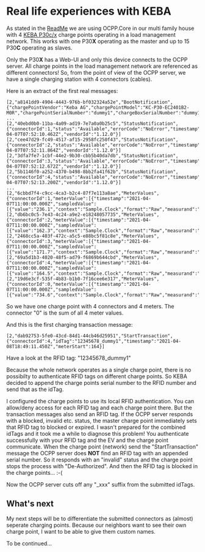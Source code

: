 # Real life experiences with KEBA

As stated in the [ReadMe](README.md) we are using OCPP.Core in our multi family house with 4 [KEBA P30c/x](https://www.keba.com/de/emobility/products/c-series/c-serie)
charge points operating in a load management network. This works with one P30**X** operating as the master and up to 15 P30**C** operating as slaves. 

Only the P30**X** has a Web-UI and only this device connects to the OCPP server. All charge points in the load management network are referenced as different connectors!
So, from the point of view of the OCPP server, we have a single charging station with 4 connectors (cables).

Here is an extract of the first real messages:

```
[2,"a8141dd9-4904-4443-976b-bf032324a52e","BootNotification",{"chargePointVendor":"Keba AG","chargePointModel":"KC-P30-EC2401B2-M0R","chargePointSerialNumber":"dummy1","chargeBoxSerialNumber":"dummy1","firmwareVersion":"1.12.0"}]
...
[2,"40ebd0b0-11ba-4a09-ad19-7e7a0a0b25c5","StatusNotification",{"connectorId":1,"status":"Available","errorCode":"NoError","timestamp":"2021-04-07T07:52:10.462Z","vendorId":"1.12.0"}]
[2,"cee47d29-fc49-4517-af15-2958fc250f43","StatusNotification",{"connectorId":2,"status":"Available","errorCode":"NoError","timestamp":"2021-04-07T07:52:11.864Z","vendorId":"1.12.0"}]
[2,"3dfa7fe7-1cbf-44e2-9b30-cbb5b40da7db","StatusNotification",{"connectorId":3,"status":"Available","errorCode":"NoError","timestamp":"2021-04-07T07:52:12.672Z","vendorId":"1.12.0"}]	
[2,"5b1146f0-a252-4370-b498-8bb2fa41f62b","StatusNotification",{"connectorId":4,"status":"Available","errorCode":"NoError","timestamp":"2021-04-07T07:52:13.200Z","vendorId":"1.12.0"}]
...
[2,"6cbbd7f4-c9cc-4ca3-b2c4-87f7e113a8ae","MeterValues",{"connectorId":1,"meterValue":[{"timestamp":"2021-04-07T11:00:00.000Z","sampledValue":[{"value":"236.1","context":"Sample.Clock","format":"Raw","measurand":"Energy.Active.Import.Register","location":"Outlet","unit":"Wh"}]}]}]
[2,"db6bc0c5-7e43-4c24-a9e2-e18248057735","MeterValues",{"connectorId":2,"meterValue":[{"timestamp":"2021-04-07T11:00:00.000Z","sampledValue":[{"value":"162.3","context":"Sample.Clock","format":"Raw","measurand":"Energy.Active.Import.Register","location":"Outlet","unit":"Wh"}]}]}]
[2,"2468cc5a-403f-472c-a5c5-e88bc5f81c8e","MeterValues",{"connectorId":3,"meterValue":[{"timestamp":"2021-04-07T11:00:00.000Z","sampledValue":[{"value":"171.7","context":"Sample.Clock","format":"Raw","measurand":"Energy.Active.Import.Register","location":"Outlet","unit":"Wh"}]}]}]
[2,"69a5d1b3-4020-48f5-ad79-f6869b644cbd","MeterValues",{"connectorId":4,"meterValue":[{"timestamp":"2021-04-07T11:00:00.000Z","sampledValue":[{"value":"164.5","context":"Sample.Clock","format":"Raw","measurand":"Energy.Active.Import.Register","location":"Outlet","unit":"Wh"}]}]}]
[2,"19d6e3cf-535f-4b83-b1b0-7f16cee6e317","MeterValues",{"connectorId":0,"meterValue":[{"timestamp":"2021-04-07T11:00:00.000Z","sampledValue":[{"value":"734.6","context":"Sample.Clock","format":"Raw","measurand":"Energy.Active.Import.Register","location":"Outlet","unit":"Wh"}]}]}]
```

So we have one charge point with 4 connectors and 4 meters. The connector "0" is the sum of all 4 meter values.


And this is the first charging transaction message:

```
[2,"dab92753-5fe0-43cd-84d1-44cb46d25951","StartTransaction",{"connectorId":4,"idTag":"12345678_dummy1","timestamp":"2021-04-08T18:49:11.450Z","meterStart":164}]
```

Have a look at the RFID tag: "12345678_dummy1"

Because the whole network operates as a single charge point, there is no possibilty to authenticate RFID tags on different charge points.
So KEBA decided to append the charge points serial number to the RFID number and send that as the idTag.


I configured the charge points to use its local RFID authentication. You can allow/deny access for each RFID tag and each charge point there.
But the transaction messages also send an RFID tag. If the OCPP server responds with a blocked, invalid etc. status, the master charge point immediately sets that RFID tag to blocked or expired.
I wasn't prepared for the combined idTags and it took me a while to diagnose this problem! You authenticate successfully with your RFID tag and the EV and the charge point communicate. When the charge point (network) send the "StartTransaction" message the OCPP server does **NOT** find an RFID tag with an appended serial number.
So it responds with an "invalid" status and the charge point stops the process with "De-Authorized". And then the RFID tag is blocked in the charge points... :-(


Now the OCPP server cuts off any "_xxx" suffix from the submitted idTags.


## What's next
My next steps will be to differentiate the submitted connectors as (almost) seperate charging points.
Because our neighbors want to see their own charge point, I want to be able to give them custom names.


To be continued...

